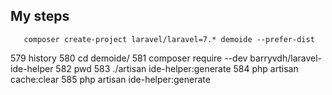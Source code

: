## My steps

       composer create-project laravel/laravel=7.* demoide --prefer-dist
  579  history 
  580  cd demoide/
  581  composer require --dev barryvdh/laravel-ide-helper
  582  pwd
  583  ./artisan ide-helper:generate
  584  php artisan cache:clear
  585  php artisan ide-helper:generate
